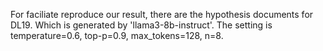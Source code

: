 For faciliate reproduce our result, there are the hypothesis documents for DL19. Which is generated by 'llama3-8b-instruct'. The setting is temperature=0.6, top-p=0.9, max_tokens=128, n=8.
